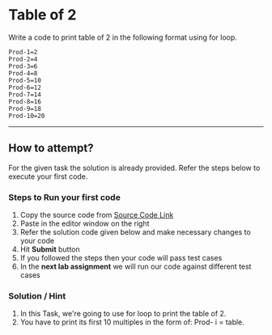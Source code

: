 # Table of 2
Write a code to print table of 2 in the following format using for loop.

 ```
 Prod-1=2
 Prod-2=4
 Prod-3=6
 Prod-4=8
 Prod-5=10
 Prod-6=12
 Prod-7=14
 Prod-8=16
 Prod-9=18
 Prod-10=20
```
---
## How to attempt?
For the given task the solution is already provided. Refer the steps below to execute your first code.

### Steps to Run your first code
1. Copy the source code from [Source Code Link](https://raw.githubusercontent.com/Aartiarora22/Lab_assignments/main/P1/T4/Main.java)
2. Paste in the editor window on the right
3. Refer the solution code given below and make necessary changes to your code
4. Hit **Submit** button
5. If you followed the steps then your code will pass test cases
6. In the **next lab assignment** we will run our code against different test cases

### Solution / Hint
1. In this Task, we're going to use for loop to print the table of 2.
2. You have to print its first 10 multiples in the form of: Prod- i = table.


